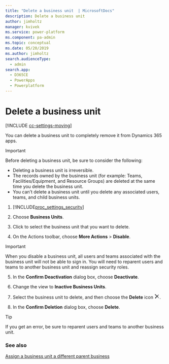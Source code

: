 ```yaml
---
title: "Delete a business unit  | MicrosoftDocs"
description: Delete a business unit
author: jimholtz
manager: kvivek
ms.service: power-platform
ms.component: pa-admin
ms.topic: conceptual
ms.date: 05/20/2019
ms.author: jimholtz
search.audienceType: 
  - admin
search.app: 
  - D365CE
  - PowerApps
  - Powerplatform
---
```

# Delete a business unit

[!INCLUDE [cc-settings-moving](../includes/cc-settings-moving.md)] 

You can delete a business unit to completely remove it from Dynamics 365 apps.  
  
> [!IMPORTANT]
>  Before deleting a business unit, be sure to consider the following:  
>   
> -   Deleting a business unit is irreversible.  
> -   The records owned by the business unit (for example: Teams, Facilities/Equipment, and Resource Groups) are deleted at the same time you delete the business unit.  
> -   You can’t delete a business unit until you delete any associated users, teams, and child business units.  

1. [!INCLUDE[proc_settings_security](../includes/proc-settings-security.md)]  
  
2. Choose **Business Units**.  
  
3. Click to select the business unit that you want to delete.  
  
4. On the Actions toolbar, choose **More Actions** > **Disable**.  
  
> [!IMPORTANT]
> When you disable a business unit, all users and teams associated with the business unit will not be able to sign in. You will need to reparent users and teams to another business unit and reassign security roles.

5. In the **Confirm Deactivation** dialog box, choose **Deactivate**.  
  
6. Change the view to **Inactive Business Units**.

7. Select the business unit to delete, and then choose the **Delete** icon ![Delete button](../admin/media/delete.png "Delete button").  
  
8. In the **Confirm Deletion** dialog box, choose **Delete**.  
  
> [!TIP]
> If you get an error, be sure to reparent users and teams to another business unit.

### See also  
 [Assign a business unit a different parent business](../admin/assign-business-unit-different-parent.md)
